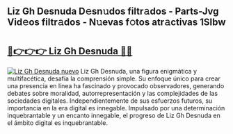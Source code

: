 ## Liz Gh Desnuda D𝚎sn𝚞dos filtr𝚊dos - Parts-Jvg Vid𝚎os filtr𝚊dos - N𝚞evas f𝚘tos atr𝚊ctivas 1SIbw

# <h2><a href="http://mb0nc1.tromn.icu/?c=Liz+Gh+Desnuda">🔗👉👉👉 Liz Gh Desnuda 🔗🔗</a></h2>

[![Liz Gh Desnuda nuevo](https://i.imgur.com/pEAQMta.gif)](http://mb0nc1.tromn.icu/?c=Liz+Gh+Desnuda)
Liz Gh Desnuda, una figura enigmática y multifacética, desafía la comprensión simple. Su enfoque único para crear una presencia en línea ha fascinado y provocado observadores, generando debates sobre moralidad, autorrepresentación y las complejidades de las sociedades digitales. Independientemente de sus esfuerzos futuros, su importancia en la era digital es innegable. Impulsado por una determinación inquebrantable y un encanto innegable, el progreso de Liz Gh Desnuda en el ámbito digital es inquebrantable.
